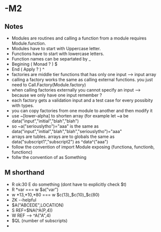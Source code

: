 # -M2
## Notes 
  * Modules are routines and calling a function from a module requires Module.function.
  * Modules have to start with Uppercase letter.
  * Functions have to start with lowercase letters.
  * Function names can be separtated by _
  * Begining ( Monad ? ) $
  * End ( Apply ? ) ^
  * factories are middle tier functions that has only one input --> input array 
  * calling a factory works the same as calling external functions. you just need to Call.Factory(Module.factory)
  * when calling factories externally you cannot specify an input --> because we only have one input remember ?
  * each factory gets a validation input and a test case for every possibity with types. 
  * you can copy factories from one module to another and then modify it
  * use ~[lower-alpha] to shorten array (for example let ~a be data("input","initial","blah","blah") 
  * so ~a("seriouslytho")="aaa"  is the same as data("input","initial","blah","blah","seriouslytho")="aaa"
  * arrays are tubles. arrays are to globals the same as data("subscript1","subscript2") as ^data^("aaa")
  * follow the convention of import Module exposing (functiona, functionb, functionc) 
  * follw the convention of as Something

## M shorthand
* R ok:30 E  do something  (dont have to explicitly check $t) </pre>
* R *var === w $a("var")  
* w *13,*10,*80 === w $c(13)_$c(10)_$c(80)
* ZK --helpful
* $A("ABCEDE",LOCATION)
* S REF=$NA(^A(P,4))
* W REF --> ^A("A",4)
* $QL (number of subscripts)
* 
